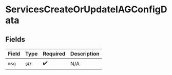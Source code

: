 # ServicesCreateOrUpdateIAGConfigData


## Fields

| Field              | Type               | Required           | Description        |
| ------------------ | ------------------ | ------------------ | ------------------ |
| `msg`              | *str*              | :heavy_check_mark: | N/A                |